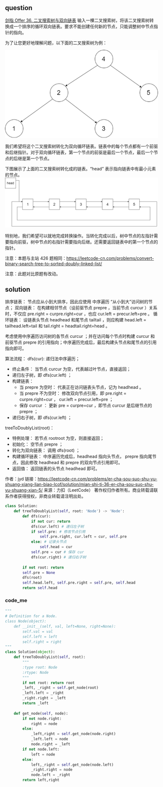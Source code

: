 ## question
[剑指 Offer 36. 二叉搜索树与双向链表](https://leetcode-cn.com/problems/er-cha-sou-suo-shu-yu-shuang-xiang-lian-biao-lcof/)
输入一棵二叉搜索树，将该二叉搜索树转换成一个排序的循环双向链表。要求不能创建任何新的节点，只能调整树中节点指针的指向。

 

为了让您更好地理解问题，以下面的二叉搜索树为例：

 ![二叉搜索树](./mian36_二叉搜索树.png)

我们希望将这个二叉搜索树转化为双向循环链表。链表中的每个节点都有一个前驱和后继指针。对于双向循环链表，第一个节点的前驱是最后一个节点，最后一个节点的后继是第一个节点。

下图展示了上面的二叉搜索树转化成的链表。“head” 表示指向链表中有最小元素的节点。
![_双向链表](./mian36_双向链表.png)

特别地，我们希望可以就地完成转换操作。当转化完成以后，树中节点的左指针需要指向前驱，树中节点的右指针需要指向后继。还需要返回链表中的第一个节点的指针。
 

注意：本题与主站 426 题相同：https://leetcode-cn.com/problems/convert-binary-search-tree-to-sorted-doubly-linked-list/

注意：此题对比原题有改动。

## solution
排序链表： 节点应从小到大排序，因此应使用 中序遍历 “从小到大”访问树的节点；
双向链表： 在构建相邻节点（设前驱节点 prepre ，当前节点 curcur ）关系时，不仅应 pre.right = curpre.right=cur ，也应 cur.left = precur.left=pre 。
循环链表： 设链表头节点 headhead 和尾节点 tailtail ，则应构建 head.left = tailhead.left=tail 和 tail.right = headtail.right=head 。

考虑使用中序遍历访问树的各节点 curcur ；并在访问每个节点时构建 curcur 和前驱节点 prepre 的引用指向；中序遍历完成后，最后构建头节点和尾节点的引用指向即可。

算法流程：
dfs(cur): 递归法中序遍历；

* 终止条件： 当节点 curcur 为空，代表越过叶节点，直接返回；
* 递归左子树，即 dfs(cur.left) ；
* 构建链表：
    * 当 prepre 为空时： 代表正在访问链表头节点，记为 headhead 。
    * 当 prepre 不为空时： 修改双向节点引用，即 pre.right = curpre.right=cur ， cur.left = precur.left=pre ；
    * 保存 curcur ： 更新 pre = curpre=cur ，即节点 curcur 是后继节点的 prepre ；
* 递归右子树，即 dfs(cur.left) ；



treeToDoublyList(root)：
* 特例处理： 若节点 rootroot 为空，则直接返回；
* 初始化： 空节点 prepre ；
* 转化为双向链表： 调用 dfs(root) ；
* 构建循环链表： 中序遍历完成后，headhead 指向头节点， prepre 指向尾节点，因此修改 headhead 和 prepre 的双向节点引用即可。
* 返回值： 返回链表的头节点 headhead 即可。

作者：jyd
链接：https://leetcode-cn.com/problems/er-cha-sou-suo-shu-yu-shuang-xiang-lian-biao-lcof/solution/mian-shi-ti-36-er-cha-sou-suo-shu-yu-shuang-xian-5/
来源：力扣（LeetCode）
著作权归作者所有。商业转载请联系作者获得授权，非商业转载请注明出处。

```py
class Solution:
    def treeToDoublyList(self, root: 'Node') -> 'Node':
        def dfs(cur):
            if not cur: return
            dfs(cur.left) # 递归左子树
            if self.pre: # 修改节点引用
                self.pre.right, cur.left = cur, self.pre
            else: # 记录头节点
                self.head = cur
            self.pre = cur # 保存 cur
            dfs(cur.right) # 递归右子树
        
        if not root: return
        self.pre = None
        dfs(root)
        self.head.left, self.pre.right = self.pre, self.head
        return self.head
```

### code_me
```py
"""
# Definition for a Node.
class Node(object):
    def __init__(self, val, left=None, right=None):
        self.val = val
        self.left = left
        self.right = right
"""
class Solution(object):
    def treeToDoublyList(self, root):
        """
        :type root: Node
        :rtype: Node
        """
        if not root: return root
        _left, _right = self.get_node(root)
        _left.left = _right
        _right.right = _left
        return _left

    def get_node(self, node):
        if not node.right: 
            right = node
        else: 
            _left,right = self.get_node(node.right)
            _left.left = node
            node.right = _left
        if not node.left: 
            left = node
        else: 
            left,_right = self.get_node(node.left)
            _right.right = node
            node.left = _right
        return left,right
```
